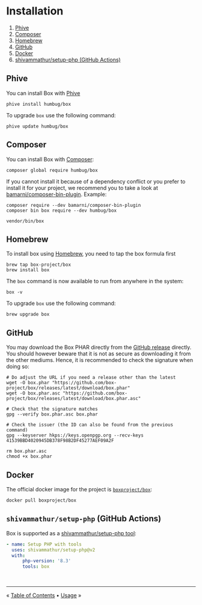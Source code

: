 # Installation

1. [Phive](#phive)
1. [Composer](#composer)
1. [Homebrew](#homebrew)
1. [GitHub](#github)
1. [Docker](#docker)
1. [shivammathur/setup-php (GitHub Actions)](#shivammathursetup-php-github-actions)


## Phive

You can install Box with [Phive][phive]

```shell
phive install humbug/box
```

To upgrade `box` use the following command:

```shell
phive update humbug/box
```


## Composer

You can install Box with [Composer][composer]:

```shell
composer global require humbug/box
```

If you cannot install it because of a dependency conflict or you prefer to install it for your project, we recommend
you to take a look at [bamarni/composer-bin-plugin][bamarni/composer-bin-plugin]. Example:

```shell
composer require --dev bamarni/composer-bin-plugin
composer bin box require --dev humbug/box

vendor/bin/box
```

## Homebrew

To install box using [Homebrew](https://brew.sh), you need to tap the box formula first

```shell
brew tap box-project/box
brew install box
```

The `box` command is now available to run from anywhere in the system:

```shell
box -v
```

To upgrade `box` use the following command:

```shell
brew upgrade box
```

## GitHub

You may download the Box PHAR directly from the [GitHub release][releases] directly.
You should however beware that it is not as secure as downloading it from the other mediums.
Hence, it is recommended to check the signature when doing so:

```shell
# Do adjust the URL if you need a release other than the latest
wget -O box.phar "https://github.com/box-project/box/releases/latest/download/box.phar"
wget -O box.phar.asc "https://github.com/box-project/box/releases/latest/download/box.phar.asc"

# Check that the signature matches
gpg --verify box.phar.asc box.phar

# Check the issuer (the ID can also be found from the previous command)
gpg --keyserver hkps://keys.openpgp.org --recv-keys 41539BBD4020945DB378F98B2DF45277AEF09A2F

rm box.phar.asc
chmod +x box.phar
```

## Docker

The official docker image for the project is [`boxproject/box`][docker-image]:

```shell
docker pull boxproject/box
```

## `shivammathur/setup-php` (GitHub Actions)

Box is supported as a [shivammathur/setup-php tool]:

```yaml
- name: Setup PHP with tools
  uses: shivammathur/setup-php@v2
  with:
      php-version: '8.3'
      tools: box
```


<br />
<hr />

« [Table of Contents](/) • [Usage](usage.md) »


[releases]: https://github.com/humbug/box/releases
[composer]: https://getcomposer.org
[docker-image]: https://hub.docker.com/r/boxproject/box
[bamarni/composer-bin-plugin]: https://github.com/bamarni/composer-bin-plugin
[phive]: https://github.com/phar-io/phive
[shivammathur/setup-php tool]: https://github.com/shivammathur/setup-php?tab=readme-ov-file#wrench-tools-support
